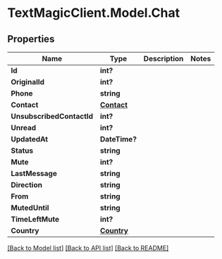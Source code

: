 # TextMagicClient.Model.Chat
## Properties

Name | Type | Description | Notes
------------ | ------------- | ------------- | -------------
**Id** | **int?** |  | 
**OriginalId** | **int?** |  | 
**Phone** | **string** |  | 
**Contact** | [**Contact**](Contact.md) |  | 
**UnsubscribedContactId** | **int?** |  | 
**Unread** | **int?** |  | 
**UpdatedAt** | **DateTime?** |  | 
**Status** | **string** |  | 
**Mute** | **int?** |  | 
**LastMessage** | **string** |  | 
**Direction** | **string** |  | 
**From** | **string** |  | 
**MutedUntil** | **string** |  | 
**TimeLeftMute** | **int?** |  | 
**Country** | [**Country**](Country.md) |  | 

[[Back to Model list]](../README.md#documentation-for-models) [[Back to API list]](../README.md#documentation-for-api-endpoints) [[Back to README]](../README.md)

